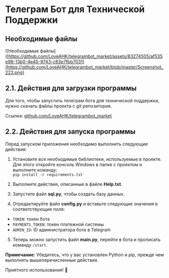# Телеграм Бот для Технической Поддержки
## Необходимые файлы
![Необходимые файлы]([https://github.com/LoveAHK/telegrambot_market/assets/83274505/af535e98-13b0-4e45-9743-c83e7fbb7031](https://github.com/LoveAHK/telegrambot_market/blob/master/Screenshot_223.png)

## 2.1. Действия для загрузки программы

Для того, чтобы запустить телеграм бота для технической поддержки, нужно скачать файлы проекта с git репозитория.

Ссылка: [github.com/LoveAHK/telegrambot_market](https://github.com/LoveAHK/telegrambot_market)

## 2.2. Действия для запуска программы

Перед запуском приложения необходимо выполнить следующие действия:

1. Установите все необходимые библиотеки, используемые в проекте. Для этого откройте консоль Windows в папке с проектом и выполните команду:<br>
```pip install -r requirements.txt```

2. Выполните действия, описанные в файле **Help.txt**.

3. Запустите файл **sql.py**, чтобы создать базу данных.

4. Отредактируйте файл **config.py** и вставьте следующие значения в соответствующие поля:
- `TOKEN`: токен бота
- `PAYMENTS_TOKEN`: токен платежной системы
- `ADMIN_ID`: ID администратора бота в Telegram

5. Теперь можно запустить файл **main.py**, перейти в бота и прописать команду `/start`.

**Примечание:** Убедитесь, что у вас установлен Python и pip, прежде чем выполнять вышеперечисленные действия.

Приятного использования! 🤖
